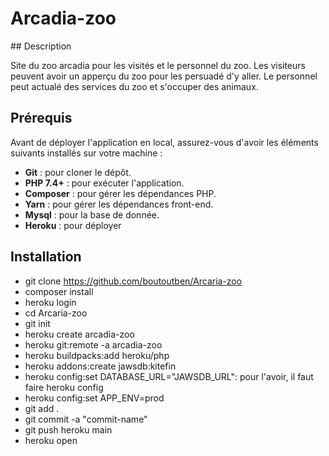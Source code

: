# Arcadia-zoo

## Description 

Site du zoo arcadia pour les visités et le personnel du zoo. Les visiteurs peuvent avoir un apperçu du zoo pour les persuadé d'y aller. Le personnel peut actualé des services du zoo et s'occuper des animaux. 

## Prérequis

Avant de déployer l'application en local, assurez-vous d'avoir les éléments suivants installés sur votre machine :

- **Git** : pour cloner le dépôt.
- **PHP 7.4+** : pour exécuter l'application.
- **Composer** : pour gérer les dépendances PHP.
- **Yarn** : pour gérer les dépendances front-end.
- **Mysql** : pour la base de donnée.
- **Heroku** : pour déployer

## Installation 

- git clone https://github.com/boutoutben/Arcaria-zoo
- composer install
- heroku login
- cd Arcaria-zoo
- git init
- heroku create arcadia-zoo
- heroku git:remote -a arcadia-zoo
- heroku buildpacks:add heroku/php
- heroku addons:create jawsdb:kitefin 
- heroku config:set DATABASE_URL="JAWSDB_URL": pour l'avoir, il faut faire heroku config
- heroku config:set APP_ENV=prod	
- git add .
- git commit -a "commit-name"
- git push heroku main
- heroku open
